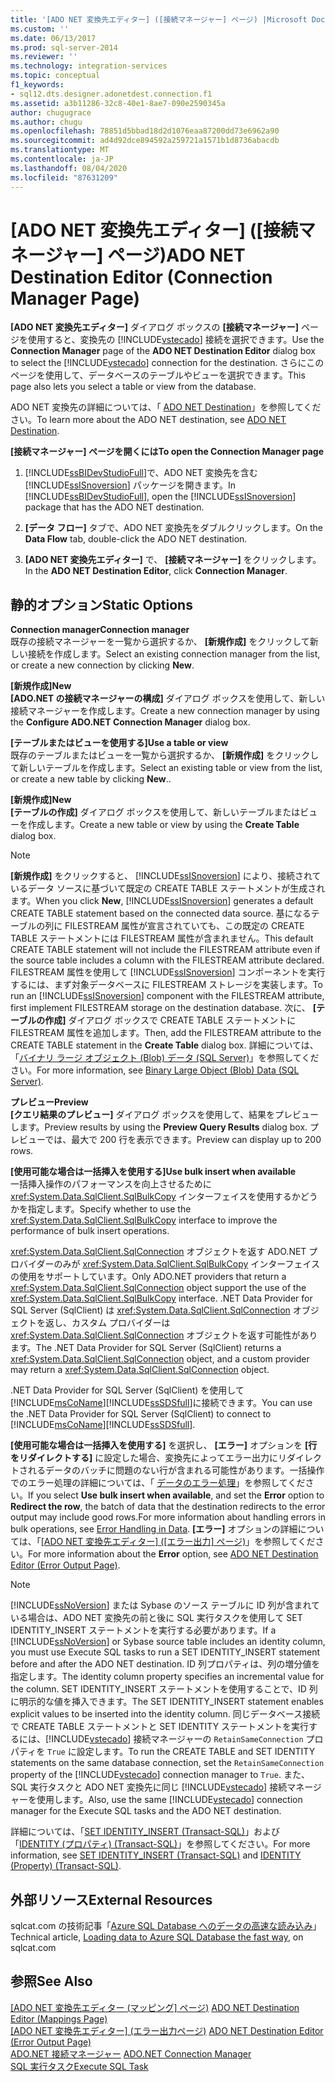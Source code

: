 ```yaml
---
title: '[ADO NET 変換先エディター] ([接続マネージャー] ページ) |Microsoft Docs'
ms.custom: ''
ms.date: 06/13/2017
ms.prod: sql-server-2014
ms.reviewer: ''
ms.technology: integration-services
ms.topic: conceptual
f1_keywords:
- sql12.dts.designer.adonetdest.connection.f1
ms.assetid: a3b11286-32c8-40e1-8ae7-090e2590345a
author: chugugrace
ms.author: chugu
ms.openlocfilehash: 78851d5bbad18d2d1076eaa87200dd73e6962a90
ms.sourcegitcommit: ad4d92dce894592a259721a1571b1d8736abacdb
ms.translationtype: MT
ms.contentlocale: ja-JP
ms.lasthandoff: 08/04/2020
ms.locfileid: "87631209"
---
```

# <a name="ado-net-destination-editor-connection-manager-page"></a><span data-ttu-id="55278-102">[ADO NET 変換先エディター] ([接続マネージャー] ページ)</span><span class="sxs-lookup"><span data-stu-id="55278-102">ADO NET Destination Editor (Connection Manager Page)</span></span>
  <span data-ttu-id="55278-103">**[ADO NET 変換先エディター]** ダイアログ ボックスの **[接続マネージャー]** ページを使用すると、変換先の [!INCLUDE[vstecado](../includes/vstecado-md.md)] 接続を選択できます。</span><span class="sxs-lookup"><span data-stu-id="55278-103">Use the **Connection Manager** page of the **ADO NET Destination Editor** dialog box to select the [!INCLUDE[vstecado](../includes/vstecado-md.md)] connection for the destination.</span></span> <span data-ttu-id="55278-104">さらにこのページを使用して、データベースのテーブルやビューを選択できます。</span><span class="sxs-lookup"><span data-stu-id="55278-104">This page also lets you select a table or view from the database.</span></span>  
  
 <span data-ttu-id="55278-105">ADO NET 変換先の詳細については、「 [ADO NET Destination](data-flow/ado-net-destination.md)」を参照してください。</span><span class="sxs-lookup"><span data-stu-id="55278-105">To learn more about the ADO NET destination, see [ADO NET Destination](data-flow/ado-net-destination.md).</span></span>  
  
 <span data-ttu-id="55278-106">**[接続マネージャー] ページを開くには**</span><span class="sxs-lookup"><span data-stu-id="55278-106">**To open the Connection Manager page**</span></span>  
  
1.  <span data-ttu-id="55278-107">[!INCLUDE[ssBIDevStudioFull](../includes/ssbidevstudiofull-md.md)]で、ADO NET 変換先を含む [!INCLUDE[ssISnoversion](../includes/ssisnoversion-md.md)] パッケージを開きます。</span><span class="sxs-lookup"><span data-stu-id="55278-107">In [!INCLUDE[ssBIDevStudioFull](../includes/ssbidevstudiofull-md.md)], open the [!INCLUDE[ssISnoversion](../includes/ssisnoversion-md.md)] package that has the ADO NET destination.</span></span>  
  
2.  <span data-ttu-id="55278-108">**[データ フロー]** タブで、ADO NET 変換先をダブルクリックします。</span><span class="sxs-lookup"><span data-stu-id="55278-108">On the **Data Flow** tab, double-click the ADO NET destination.</span></span>  
  
3.  <span data-ttu-id="55278-109">**[ADO NET 変換先エディター]** で、 **[接続マネージャー]** をクリックします。</span><span class="sxs-lookup"><span data-stu-id="55278-109">In the **ADO NET Destination Editor**, click **Connection Manager**.</span></span>  
  
## <a name="static-options"></a><span data-ttu-id="55278-110">静的オプション</span><span class="sxs-lookup"><span data-stu-id="55278-110">Static Options</span></span>  
 <span data-ttu-id="55278-111">**Connection manager**</span><span class="sxs-lookup"><span data-stu-id="55278-111">**Connection manager**</span></span>  
 <span data-ttu-id="55278-112">既存の接続マネージャーを一覧から選択するか、 **[新規作成]** をクリックして新しい接続を作成します。</span><span class="sxs-lookup"><span data-stu-id="55278-112">Select an existing connection manager from the list, or create a new connection by clicking **New**.</span></span>  
  
 <span data-ttu-id="55278-113">**[新規作成]**</span><span class="sxs-lookup"><span data-stu-id="55278-113">**New**</span></span>  
 <span data-ttu-id="55278-114">**[ADO.NET の接続マネージャーの構成]** ダイアログ ボックスを使用して、新しい接続マネージャーを作成します。</span><span class="sxs-lookup"><span data-stu-id="55278-114">Create a new connection manager by using the **Configure ADO.NET Connection Manager** dialog box.</span></span>  
  
 <span data-ttu-id="55278-115">**[テーブルまたはビューを使用する]**</span><span class="sxs-lookup"><span data-stu-id="55278-115">**Use a table or view**</span></span>  
 <span data-ttu-id="55278-116">既存のテーブルまたはビューを一覧から選択するか、 **[新規作成]** をクリックして新しいテーブルを作成します。</span><span class="sxs-lookup"><span data-stu-id="55278-116">Select an existing table or view from the list, or create a new table by clicking **New**..</span></span>  
  
 <span data-ttu-id="55278-117">**[新規作成]**</span><span class="sxs-lookup"><span data-stu-id="55278-117">**New**</span></span>  
 <span data-ttu-id="55278-118">**[テーブルの作成]** ダイアログ ボックスを使用して、新しいテーブルまたはビューを作成します。</span><span class="sxs-lookup"><span data-stu-id="55278-118">Create a new table or view by using the **Create Table** dialog box.</span></span>  
  
> [!NOTE]  
>  <span data-ttu-id="55278-119">**[新規作成]** をクリックすると、 [!INCLUDE[ssISnoversion](../includes/ssisnoversion-md.md)] により、接続されているデータ ソースに基づいて既定の CREATE TABLE ステートメントが生成されます。</span><span class="sxs-lookup"><span data-stu-id="55278-119">When you click **New**, [!INCLUDE[ssISnoversion](../includes/ssisnoversion-md.md)] generates a default CREATE TABLE statement based on the connected data source.</span></span> <span data-ttu-id="55278-120">基になるテーブルの列に FILESTREAM 属性が宣言されていても、この既定の CREATE TABLE ステートメントには FILESTREAM 属性が含まれません。</span><span class="sxs-lookup"><span data-stu-id="55278-120">This default CREATE TABLE statement will not include the FILESTREAM attribute even if the source table includes a column with the FILESTREAM attribute declared.</span></span> <span data-ttu-id="55278-121">FILESTREAM 属性を使用して [!INCLUDE[ssISnoversion](../includes/ssisnoversion-md.md)] コンポーネントを実行するには、まず対象データベースに FILESTREAM ストレージを実装します。</span><span class="sxs-lookup"><span data-stu-id="55278-121">To run an [!INCLUDE[ssISnoversion](../includes/ssisnoversion-md.md)] component with the FILESTREAM attribute, first implement FILESTREAM storage on the destination database.</span></span> <span data-ttu-id="55278-122">次に、 **[テーブルの作成]** ダイアログ ボックスで CREATE TABLE ステートメントに FILESTREAM 属性を追加します。</span><span class="sxs-lookup"><span data-stu-id="55278-122">Then, add the FILESTREAM attribute to the CREATE TABLE statement in the **Create Table** dialog box.</span></span> <span data-ttu-id="55278-123">詳細については、「[バイナリ ラージ オブジェクト &#40;Blob&#41; データ &#40;SQL Server&#41;](../relational-databases/blob/binary-large-object-blob-data-sql-server.md)」を参照してください。</span><span class="sxs-lookup"><span data-stu-id="55278-123">For more information, see [Binary Large Object &#40;Blob&#41; Data &#40;SQL Server&#41;](../relational-databases/blob/binary-large-object-blob-data-sql-server.md).</span></span>  
  
 <span data-ttu-id="55278-124">**プレビュー**</span><span class="sxs-lookup"><span data-stu-id="55278-124">**Preview**</span></span>  
 <span data-ttu-id="55278-125">**[クエリ結果のプレビュー]** ダイアログ ボックスを使用して、結果をプレビューします。</span><span class="sxs-lookup"><span data-stu-id="55278-125">Preview results by using the **Preview Query Results** dialog box.</span></span> <span data-ttu-id="55278-126">プレビューでは、最大で 200 行を表示できます。</span><span class="sxs-lookup"><span data-stu-id="55278-126">Preview can display up to 200 rows.</span></span>  
  
 <span data-ttu-id="55278-127">**[使用可能な場合は一括挿入を使用する]**</span><span class="sxs-lookup"><span data-stu-id="55278-127">**Use bulk insert when available**</span></span>  
 <span data-ttu-id="55278-128">一括挿入操作のパフォーマンスを向上させるために <xref:System.Data.SqlClient.SqlBulkCopy> インターフェイスを使用するかどうかを指定します。</span><span class="sxs-lookup"><span data-stu-id="55278-128">Specify whether to use the <xref:System.Data.SqlClient.SqlBulkCopy> interface to improve the performance of bulk insert operations.</span></span>  
  
 <span data-ttu-id="55278-129"><xref:System.Data.SqlClient.SqlConnection> オブジェクトを返す ADO.NET プロバイダーのみが <xref:System.Data.SqlClient.SqlBulkCopy> インターフェイスの使用をサポートしています。</span><span class="sxs-lookup"><span data-stu-id="55278-129">Only ADO.NET providers that return a <xref:System.Data.SqlClient.SqlConnection> object support the use of the <xref:System.Data.SqlClient.SqlBulkCopy> interface.</span></span> <span data-ttu-id="55278-130">.NET Data Provider for SQL Server (SqlClient) は <xref:System.Data.SqlClient.SqlConnection> オブジェクトを返し、カスタム プロバイダーは <xref:System.Data.SqlClient.SqlConnection> オブジェクトを返す可能性があります。</span><span class="sxs-lookup"><span data-stu-id="55278-130">The .NET Data Provider for SQL Server (SqlClient) returns a <xref:System.Data.SqlClient.SqlConnection> object, and a custom provider may return a <xref:System.Data.SqlClient.SqlConnection> object.</span></span>  
  
 <span data-ttu-id="55278-131">.NET Data Provider for SQL Server (SqlClient) を使用して [!INCLUDE[msCoName](../includes/msconame-md.md)][!INCLUDE[ssSDSfull](../includes/sssdsfull-md.md)]に接続できます。</span><span class="sxs-lookup"><span data-stu-id="55278-131">You can use the .NET Data Provider for SQL Server (SqlClient) to connect to [!INCLUDE[msCoName](../includes/msconame-md.md)][!INCLUDE[ssSDSfull](../includes/sssdsfull-md.md)].</span></span>  
  
 <span data-ttu-id="55278-132">**[使用可能な場合は一括挿入を使用する]** を選択し、 **[エラー]** オプションを **[行をリダイレクトする]** に設定した場合、変換先によってエラー出力にリダイレクトされるデータのバッチに問題のない行が含まれる可能性があります。一括操作でのエラー処理の詳細については、「 [データのエラー処理](data-flow/error-handling-in-data.md)」を参照してください。</span><span class="sxs-lookup"><span data-stu-id="55278-132">If you select **Use bulk insert when available**, and set the **Error** option to **Redirect the row**, the batch of data that the destination redirects to the error output may include good rows.For more information about handling errors in bulk operations, see [Error Handling in Data](data-flow/error-handling-in-data.md).</span></span> <span data-ttu-id="55278-133">**[エラー]** オプションの詳細については、「[[ADO NET 変換先エディター] &#40;[エラー出力] ページ&#41;](../../2014/integration-services/ado-net-destination-editor-error-output-page.md)」を参照してください。</span><span class="sxs-lookup"><span data-stu-id="55278-133">For more information about the **Error** option, see [ADO NET Destination Editor &#40;Error Output Page&#41;](../../2014/integration-services/ado-net-destination-editor-error-output-page.md).</span></span>  
  
> [!NOTE]  
>  <span data-ttu-id="55278-134">[!INCLUDE[ssNoVersion](../includes/ssnoversion-md.md)] または Sybase のソース テーブルに ID 列が含まれている場合は、ADO NET 変換先の前と後に SQL 実行タスクを使用して SET IDENTITY_INSERT ステートメントを実行する必要があります。</span><span class="sxs-lookup"><span data-stu-id="55278-134">If a [!INCLUDE[ssNoVersion](../includes/ssnoversion-md.md)] or Sybase source table includes an identity column, you must use Execute SQL tasks to run a SET IDENTITY_INSERT statement before and after the ADO NET destination.</span></span> <span data-ttu-id="55278-135">ID 列プロパティは、列の増分値を指定します。</span><span class="sxs-lookup"><span data-stu-id="55278-135">The identity column property specifies an incremental value for the column.</span></span> <span data-ttu-id="55278-136">SET IDENTITY_INSERT ステートメントを使用することで、ID 列に明示的な値を挿入できます。</span><span class="sxs-lookup"><span data-stu-id="55278-136">The SET IDENTITY_INSERT statement enables explicit values to be inserted into the identity column.</span></span> <span data-ttu-id="55278-137">同じデータベース接続で CREATE TABLE ステートメントと SET IDENTITY ステートメントを実行するには、[!INCLUDE[vstecado](../includes/vstecado-md.md)] 接続マネージャーの `RetainSameConnection` プロパティを `True` に設定します。</span><span class="sxs-lookup"><span data-stu-id="55278-137">To run the CREATE TABLE and SET IDENTITY statements on the same database connection, set the `RetainSameConnection` property of the [!INCLUDE[vstecado](../includes/vstecado-md.md)] connection manager to `True`.</span></span> <span data-ttu-id="55278-138">また、SQL 実行タスクと ADO NET 変換先に同じ [!INCLUDE[vstecado](../includes/vstecado-md.md)] 接続マネージャーを使用します。</span><span class="sxs-lookup"><span data-stu-id="55278-138">Also, use the same [!INCLUDE[vstecado](../includes/vstecado-md.md)] connection manager for the Execute SQL tasks and the ADO NET destination.</span></span>  
>   
>  <span data-ttu-id="55278-139">詳細については、「[SET IDENTITY_INSERT &#40;Transact-SQL&#41;](/sql/t-sql/statements/set-identity-insert-transact-sql)」および「[IDENTITY &#40;プロパティ&#41; &#40;Transact-SQL&#41;](/sql/t-sql/statements/create-table-transact-sql-identity-property)」を参照してください。</span><span class="sxs-lookup"><span data-stu-id="55278-139">For more information, see [SET IDENTITY_INSERT &#40;Transact-SQL&#41;](/sql/t-sql/statements/set-identity-insert-transact-sql) and [IDENTITY &#40;Property&#41; &#40;Transact-SQL&#41;](/sql/t-sql/statements/create-table-transact-sql-identity-property).</span></span>  
  
## <a name="external-resources"></a><span data-ttu-id="55278-140">外部リソース</span><span class="sxs-lookup"><span data-stu-id="55278-140">External Resources</span></span>  
 <span data-ttu-id="55278-141">sqlcat.com の技術記事「[Azure SQL Database へのデータの高速な読み込み](https://go.microsoft.com/fwlink/?LinkId=244333)」</span><span class="sxs-lookup"><span data-stu-id="55278-141">Technical article, [Loading data to Azure SQL Database the fast way](https://go.microsoft.com/fwlink/?LinkId=244333), on sqlcat.com</span></span>  
  
## <a name="see-also"></a><span data-ttu-id="55278-142">参照</span><span class="sxs-lookup"><span data-stu-id="55278-142">See Also</span></span>  
 <span data-ttu-id="55278-143">[[ADO NET 変換先エディター &#40;マッピング] ページ&#41;](../../2014/integration-services/ado-net-destination-editor-mappings-page.md) </span><span class="sxs-lookup"><span data-stu-id="55278-143">[ADO NET Destination Editor &#40;Mappings Page&#41;](../../2014/integration-services/ado-net-destination-editor-mappings-page.md) </span></span>  
 <span data-ttu-id="55278-144">[[ADO NET 変換先エディター] &#40;エラー出力ページ&#41;](../../2014/integration-services/ado-net-destination-editor-error-output-page.md) </span><span class="sxs-lookup"><span data-stu-id="55278-144">[ADO NET Destination Editor &#40;Error Output Page&#41;](../../2014/integration-services/ado-net-destination-editor-error-output-page.md) </span></span>  
 <span data-ttu-id="55278-145">[ADO.NET 接続マネージャー](connection-manager/ado-net-connection-manager.md) </span><span class="sxs-lookup"><span data-stu-id="55278-145">[ADO.NET Connection Manager](connection-manager/ado-net-connection-manager.md) </span></span>  
 [<span data-ttu-id="55278-146">SQL 実行タスク</span><span class="sxs-lookup"><span data-stu-id="55278-146">Execute SQL Task</span></span>](control-flow/execute-sql-task.md)  
  
  
